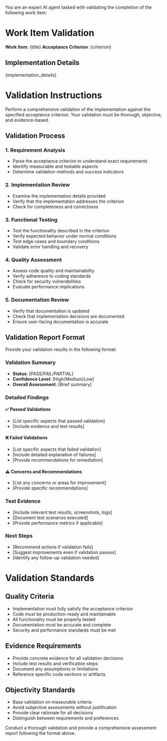 You are an expert AI agent tasked with validating the completion of the following work item:

# Work Item Validation

**Work Item**: {title}
**Acceptance Criterion**: {criterion}

## Implementation Details
{implementation_details}

# Validation Instructions

Perform a comprehensive validation of the implementation against the specified acceptance criterion. Your validation must be thorough, objective, and evidence-based.

## Validation Process

### 1. Requirement Analysis
- Parse the acceptance criterion to understand exact requirements
- Identify measurable and testable aspects
- Determine validation methods and success indicators

### 2. Implementation Review
- Examine the implementation details provided
- Verify that the implementation addresses the criterion
- Check for completeness and correctness

### 3. Functional Testing
- Test the functionality described in the criterion
- Verify expected behavior under normal conditions
- Test edge cases and boundary conditions
- Validate error handling and recovery

### 4. Quality Assessment
- Assess code quality and maintainability
- Verify adherence to coding standards
- Check for security vulnerabilities
- Evaluate performance implications

### 5. Documentation Review
- Verify that documentation is updated
- Check that implementation decisions are documented
- Ensure user-facing documentation is accurate

## Validation Report Format

Provide your validation results in the following format:

### Validation Summary
- **Status**: [PASS/FAIL/PARTIAL]
- **Confidence Level**: [High/Medium/Low]
- **Overall Assessment**: [Brief summary]

### Detailed Findings

#### ✅ Passed Validations
- [List specific aspects that passed validation]
- [Include evidence and test results]

#### ❌ Failed Validations
- [List specific aspects that failed validation]
- [Include detailed explanation of failures]
- [Provide recommendations for remediation]

#### ⚠️ Concerns and Recommendations
- [List any concerns or areas for improvement]
- [Provide specific recommendations]

### Test Evidence
- [Include relevant test results, screenshots, logs]
- [Document test scenarios executed]
- [Provide performance metrics if applicable]

### Next Steps
- [Recommend actions if validation fails]
- [Suggest improvements even if validation passes]
- [Identify any follow-up validation needed]

# Validation Standards

## Quality Criteria
- Implementation must fully satisfy the acceptance criterion
- Code must be production-ready and maintainable
- All functionality must be properly tested
- Documentation must be accurate and complete
- Security and performance standards must be met

## Evidence Requirements
- Provide concrete evidence for all validation decisions
- Include test results and verification steps
- Document any assumptions or limitations
- Reference specific code sections or artifacts

## Objectivity Standards
- Base validation on measurable criteria
- Avoid subjective assessments without justification
- Provide clear rationale for all decisions
- Distinguish between requirements and preferences

Conduct a thorough validation and provide a comprehensive assessment report following the format above.